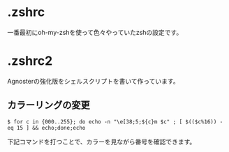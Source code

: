 # .zshrc
一番最初にoh-my-zshを使って色々やっていたzshの設定です。

# .zshrc2
Agnosterの強化版をシェルスクリプトを書いて作っています。

## カラーリングの変更

```
$ for c in {000..255}; do echo -n "\e[38;5;${c}m $c" ; [ $(($c%16)) -eq 15 ] && echo;done;echo
```

下記コマンドを打つことで、カラーを見ながら番号を確認できます。
